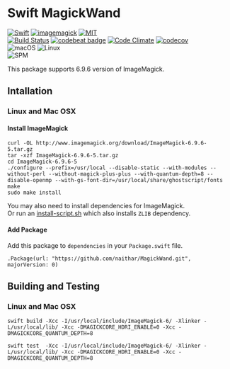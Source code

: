 # Swift MagickWand

[![Swift](https://img.shields.io/badge/swift-3.0-orange.svg?style=flat)](https://swift.org)
[![imagemagick](https://img.shields.io/badge/ImageMagick-6.9.6-orange.svg?style=flat)](https://www.imagemagick.org/script/index.php)
[![MIT](https://img.shields.io/badge/license-MIT-blue.svg?style=flat)](/LICENSE)  
[![Build Status](https://travis-ci.org/naithar/MagickWand.svg?branch=master)](https://travis-ci.org/naithar/MagickWand)
[![codebeat badge](https://codebeat.co/badges/fad61ebd-809c-4a22-995d-5633e314f119)](https://codebeat.co/projects/github-com-naithar-magickwand)
[![Code Climate](https://codeclimate.com/github/naithar/MagickWand/badges/gpa.svg)](https://codeclimate.com/github/naithar/MagickWand)
[![codecov](https://codecov.io/gh/naithar/MagickWand/branch/master/graph/badge.svg)](https://codecov.io/gh/naithar/MagickWand)  
![macOS](https://img.shields.io/badge/os-macOS-green.svg?style=flat)
![Linux](https://img.shields.io/badge/os-linux-green.svg?style=flat)  
![SPM](https://img.shields.io/badge/Swift_Package_Manager-compatible-orange.svg?style=flat)  

This package supports 6.9.6 version of ImageMagick.


## Intallation

### Linux and Mac OSX

#### Install ImageMagick

```
curl -OL http://www.imagemagick.org/download/ImageMagick-6.9.6-5.tar.gz
tar -xzf ImageMagick-6.9.6-5.tar.gz
cd ImageMagick-6.9.6-5
./configure --prefix=/usr/local --disable-static --with-modules --without-perl --without-magick-plus-plus --with-quantum-depth=8 --disable-openmp --with-gs-font-dir=/usr/local/share/ghostscript/fonts
make
sudo make install
```

You may also need to install dependencies for ImageMagick.  
Or run an [install-script.sh](common/install-imagemagick.sh) which also installs `ZLIB` dependency.

#### Add Package

Add this package to `dependencies` in your `Package.swift` file.

```
.Package(url: "https://github.com/naithar/MagickWand.git", majorVersion: 0)
```

## Building and Testing

### Linux and Mac OSX

```
swift build -Xcc -I/usr/local/include/ImageMagick-6/ -Xlinker -L/usr/local/lib/ -Xcc -DMAGICKCORE_HDRI_ENABLE=0 -Xcc -DMAGICKCORE_QUANTUM_DEPTH=8

swift test  -Xcc -I/usr/local/include/ImageMagick-6/ -Xlinker -L/usr/local/lib/ -Xcc -DMAGICKCORE_HDRI_ENABLE=0 -Xcc -DMAGICKCORE_QUANTUM_DEPTH=8
```
